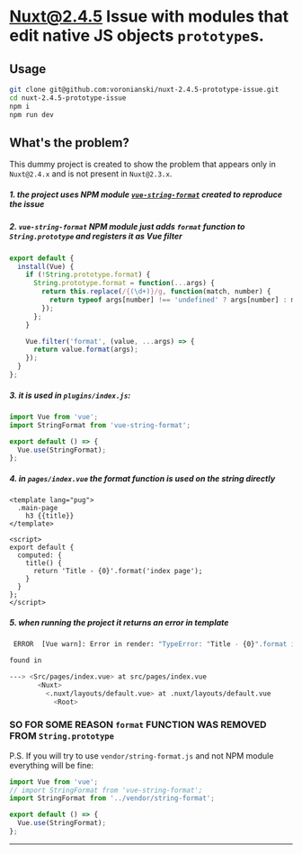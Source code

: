 # Nuxt@2.4.5 Issue with modules that edit native JS objects `prototype`s.

## Usage

```bash
git clone git@github.com:voronianski/nuxt-2.4.5-prototype-issue.git
cd nuxt-2.4.5-prototype-issue
npm i
npm run dev
```

## What's the problem?

This dummy project is created to show the problem that appears only in `Nuxt@2.4.x` and is not present in `Nuxt@2.3.x`.
 
##### 1. the project uses NPM module [`vue-string-format`](https://www.npmjs.com/package/vue-string-format) created to reproduce the issue

##### 2. `vue-string-format` NPM module just adds `format` function to `String.prototype` and registers it as Vue filter

```js
export default {
  install(Vue) {
    if (!String.prototype.format) {
      String.prototype.format = function(...args) {
        return this.replace(/{(\d+)}/g, function(match, number) {
          return typeof args[number] !== 'undefined' ? args[number] : match;
        });
      };
    }

    Vue.filter('format', (value, ...args) => {
      return value.format(args);
    });
  }
};
```

##### 3. it is used in `plugins/index.js`:

```js
import Vue from 'vue';
import StringFormat from 'vue-string-format';

export default () => {
  Vue.use(StringFormat);
};
```

##### 4. in `pages/index.vue` the format function is used on the string directly

```vue
<template lang="pug">
  .main-page
    h3 {{title}}
</template>

<script>
export default {
  computed: {
    title() {
      return 'Title - {0}'.format('index page');
    }
  }
};
</script>
```

##### 5. when running the project it returns an error in template

```bash
 ERROR  [Vue warn]: Error in render: "TypeError: "Title - {0}".format is not a function"

found in

---> <Src/pages/index.vue> at src/pages/index.vue
       <Nuxt>
         <.nuxt/layouts/default.vue> at .nuxt/layouts/default.vue
           <Root>
```

### SO FOR SOME REASON `format` FUNCTION WAS REMOVED FROM `String.prototype`

P.S. If you will try to use `vendor/string-format.js` and not NPM module everything will be fine:

```js
import Vue from 'vue';
// import StringFormat from 'vue-string-format';
import StringFormat from '../vendor/string-format';

export default () => {
  Vue.use(StringFormat);
};

```

---
